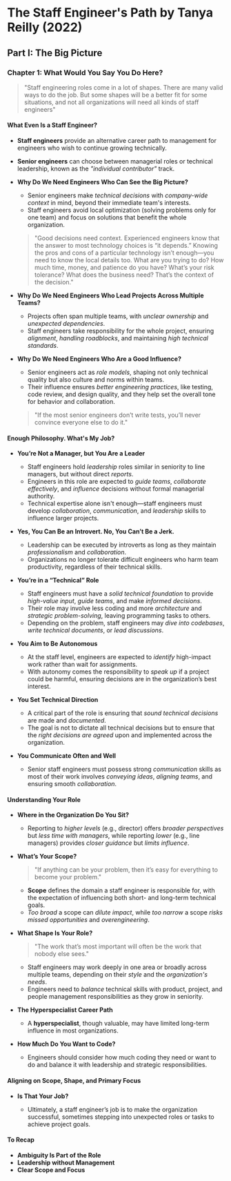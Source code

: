 # The Staff Engineer's Path by Tanya Reilly (2022)

## Part I: The Big Picture

### Chapter 1: What Would You Say You Do Here?

> "Staff engineering roles come in a lot of shapes. There are many valid ways to do the job. But some shapes will be a better fit for some situations, and not all organizations will need all kinds of staff engineers"

#### What Even Is a Staff Engineer?

- **Staff engineers** provide an alternative career path to management for engineers who wish to continue growing technically.
- **Senior engineers** can choose between managerial roles or technical leadership, known as the _"individual contributor"_ track.

- **Why Do We Need Engineers Who Can See the Big Picture?**

  - Senior engineers make _technical decisions_ with _company-wide context_ in mind, beyond their immediate team's interests.
  - Staff engineers avoid local optimization (solving problems only for one team) and focus on solutions that benefit the whole organization.

  > "Good decisions need context. Experienced engineers know that the answer to most technology choices is “it depends.” Knowing the pros and cons of a particular technology isn’t enough—you need to know the local details too. What are you trying to do? How much time, money, and patience do you have? What’s your risk tolerance? What does the business need? That’s the context of the decision."

- **Why Do We Need Engineers Who Lead Projects Across Multiple Teams?**

  - Projects often span multiple teams, with _unclear ownership_ and _unexpected dependencies_.
  - Staff engineers take responsibility for the whole project, ensuring _alignment_, _handling roadblocks_, and maintaining _high technical standards_.

- **Why Do We Need Engineers Who Are a Good Influence?**

  - Senior engineers act as _role models_, shaping not only technical quality but also culture and norms within teams.
  - Their influence ensures _better engineering practices_, like testing, code review, and design quality, and they help set the overall tone for behavior and collaboration.

  > "If the most senior engineers don’t write tests, you’ll never convince everyone else to do it."

#### Enough Philosophy. What's My Job?

- **You’re Not a Manager, but You Are a Leader**

  - Staff engineers hold _leadership_ roles similar in seniority to line managers, but without direct _reports_.
  - Engineers in this role are expected to _guide teams_, _collaborate effectively_, and _influence_ decisions without formal managerial authority.
  - Technical expertise alone isn't enough—staff engineers must develop _collaboration_, _communication_, and _leadership_ skills to influence larger projects.

- **Yes, You Can Be an Introvert. No, You Can’t Be a Jerk.**

  - Leadership can be executed by introverts as long as they maintain _professionalism_ and _collaboration_.
  - Organizations no longer tolerate difficult engineers who harm team productivity, regardless of their technical skills.

- **You’re in a “Technical” Role**

  - Staff engineers must have a _solid technical foundation_ to provide _high-value input_, _guide teams_, and make _informed decisions_.
  - Their role may involve less coding and more _architecture_ and _strategic problem-solving_, leaving programming tasks to others.
  - Depending on the problem, staff engineers may _dive into codebases_, _write technical documents_, or _lead discussions_.

- **You Aim to Be Autonomous**

  - At the staff level, engineers are expected to _identify_ high-impact work rather than wait for assignments.
  - With autonomy comes the responsibility to _speak up_ if a project could be harmful, ensuring decisions are in the organization’s best interest.

- **You Set Technical Direction**

  - A critical part of the role is ensuring that _sound technical decisions_ are made and _documented_.
  - The goal is not to dictate all technical decisions but to ensure that the _right decisions are agreed_ upon and implemented across the organization.

- **You Communicate Often and Well**

  - Senior staff engineers must possess strong _communication_ skills as most of their work involves _conveying ideas_, _aligning teams_, and ensuring smooth _collaboration_.

#### Understanding Your Role

- **Where in the Organization Do You Sit?**

  - Reporting to _higher levels_ (e.g., director) offers _broader perspectives_ but _less time with managers_, while reporting _lower_ (e.g., line managers) provides _closer guidance_ but _limits influence_.

- **What’s Your Scope?**

  > "If anything can be your problem, then it’s easy for everything to become your problem."

  - **Scope** defines the domain a staff engineer is responsible for, with the expectation of influencing both short- and long-term technical goals.
  - _Too broad_ a scope can _dilute impact_, while _too narrow_ a scope _risks missed opportunities_ and _overengineering_.

- **What Shape Is Your Role?**

  > "The work that’s most important will often be the work that nobody else sees."

  - Staff engineers may work deeply in one area or broadly across multiple teams, depending on their _style_ and the _organization's needs_.
  - Engineers need to _balance_ technical skills with product, project, and people management responsibilities as they grow in seniority.

- **The Hyperspecialist Career Path**

  - A **hyperspecialist**, though valuable, may have limited long-term influence in most organizations.

- **How Much Do You Want to Code?**

  - Engineers should consider how much coding they need or want to do and balance it with leadership and strategic responsibilities.

#### Aligning on Scope, Shape, and Primary Focus

- **Is That Your Job?**

  - Ultimately, a staff engineer’s job is to make the organization successful, sometimes stepping into unexpected roles or tasks to achieve project goals.

#### To Recap

- **Ambiguity Is Part of the Role**
- **Leadership without Management**
- **Clear Scope and Focus**
